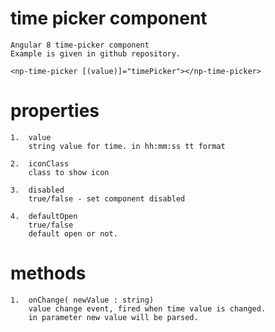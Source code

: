 # time picker component

````
Angular 8 time-picker component
Example is given in github repository.
````

````
<np-time-picker [(value)]="timePicker"></np-time-picker>
````

# properties
````
1.  value
    string value for time. in hh:mm:ss tt format

2.  iconClass
    class to show icon

3.  disabled
    true/false - set component disabled

4.  defaultOpen
    true/false
    default open or not.
````


# methods
````
1.  onChange( newValue : string)
    value change event, fired when time value is changed.
    in parameter new value will be parsed.
````
